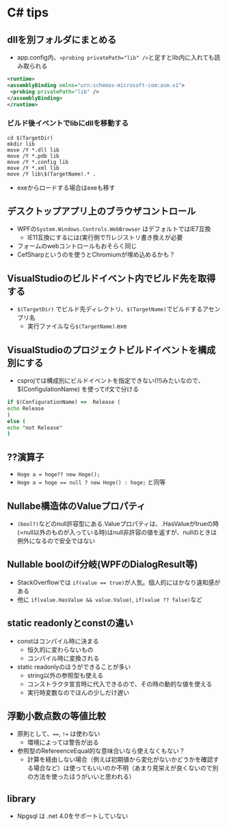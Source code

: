# C# tips

## dllを別フォルダにまとめる

* app.config内、`<probing privatePath="lib" />`と足すとlib内に入れても読み取られる

```xml
<runtime>
<assemblyBinding xmlns="urn:schemas-microsoft-com:asm.v1">
 <probing privatePath="lib" />
</assemblyBinding>
</runtime>
```

### ビルド後イベントでlibにdllを移動する

```batch
cd $(TargetDir)
mkdir lib
move /Y *.dll lib
move /Y *.pdb lib
move /Y *.config lib
move /Y *.xml lib
move /Y lib\$(TargetName).* .
```

* exeからロードする場合はexeも移す

## デスクトップアプリ上のブラウザコントロール

* WPFの`System.Windows.Controls.WebBrowser` はデフォルトではIE7互換
  * IE11互換にするには(実行側で?)レジストリ書き換えが必要
* フォームのwebコントロールもおそらく同じ
* CefSharpというのを使うとChromiumが埋め込めるかも？

## VisualStudioのビルドイベント内でビルド先を取得する

* `$(TargetDir)` でビルド先ディレクトリ、`$(TargetName)`でビルドするアセンブリ名
  * 実行ファイルなら`$(TargetName)`.exe

## VisualStudioのプロジェクトビルドイベントを構成別にする

* csprojでは構成別にビルドイベントを指定できない(!!)みたいなので、 $(ConfigulationName) を使ってif文で分ける

```bat
if $(ConfigurationName) ==  Release (
echo Release
)
else (
echo "not Release"
)
```

## ??演算子

* `Hoge a = hoge?? new Hoge();`
* `Hoge a = hoge == null ? new Hoge() : hoge;` と同等

## Nullabe構造体のValueプロパティ

* `(bool?)`などのnull許容型にある.Valueプロパティは、.HasValueがtrueの時 (=null以外のものが入っている時)はnull非許容の値を返すが、nullのときは例外になるので安全ではない

## Nullable boolのif分岐(WPFのDialogResult等)

* StackOverflowでは `if(value == true)`が人気。個人的にはかなり違和感がある
* 他に `if(value.HasValue && value.Value)`, `if(value ?? false)`など

## static readonlyとconstの違い

* constはコンパイル時に決まる
  * 恒久的に変わらないもの
  * コンパイル時に変換される
* static readonlyのほうができることが多い
  * string以外の参照型も使える
  * コンストラクタ宣言時に代入できるので、その時の動的な値を使える
  * 実行時変数なのでほんの少しだけ遅い

## 浮動小数点数の等値比較

* 原則として、`==`, `!=` は使わない
  * 環境によっては警告が出る
* 参照型のRefereenceEqual的な意味合いなら使えなくもない？
  * 計算を経由しない場合（例えば初期値から変化がないかどうかを確認する場合など）は使ってもいいのか不明（あまり見栄えが良くないので別の方法を使ったほうがいいと思われる）

## library

* Npgsql は .net 4.0をサポートしていない